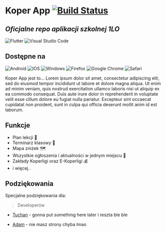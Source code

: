 # Koper App [![Build Status](https://travis-ci.org/joemccann/dillinger.svg?branch=master)](https://travis-ci.org/joemccann/dillinger)
## _Oficjalne repo aplikacji szkolnej 1LO_

![Flutter](https://img.shields.io/badge/Flutter-%2302569B.svg?style=for-the-badge&logo=Flutter&logoColor=white) ![Visual Studio Code](https://img.shields.io/badge/Visual%20Studio%20Code-0078d7.svg?style=for-the-badge&logo=visual-studio-code&logoColor=white)

## Dostępne na 
![Android](https://img.shields.io/badge/Android-3DDC84?style=for-the-badge&logo=android&logoColor=white) ![IOS](https://img.shields.io/badge/iOS-000000?style=for-the-badge&logo=ios&logoColor=white) ![Windows](https://img.shields.io/badge/Windows-0078D6?style=for-the-badge&logo=windows&logoColor=white) ![Firefox](https://img.shields.io/badge/Firefox-FF7139?style=for-the-badge&logo=Firefox-Browser&logoColor=white) ![Google Chrome](https://img.shields.io/badge/Google%20Chrome-4285F4?style=for-the-badge&logo=GoogleChrome&logoColor=white) ![Safari](https://img.shields.io/badge/Safari-000000?style=for-the-badge&logo=Safari&logoColor=white)


Koper App jest to... Lorem ipsum dolor sit amet, consectetur adipiscing elit, sed do eiusmod tempor incididunt ut labore et dolore magna aliqua. Ut enim ad minim veniam, quis nostrud exercitation ullamco laboris nisi ut aliquip ex ea commodo consequat. Duis aute irure dolor in reprehenderit in voluptate velit esse cillum dolore eu fugiat nulla pariatur. Excepteur sint occaecat cupidatat non proident, sunt in culpa qui officia deserunt mollit anim id est laborum.


## Funkcje

- Plan lekcji 📅
- Terminarz klasowy 📔
- Mapa zniżek 🗺️
- Wszystkie ogłoszenia i aktualności w jednym miejscu 📢
- Zakłady Koperligi oraz E-Koperligi 💰 
- i więcej..

## Podziękowania

Specjalne podziękowania dla:

>Developerów
- [Tuchan] - gonna put something here later i reszta ble ble
- [Adam] - nie masz strony chyba lmao

   [Tuchan]: <http://tuchan.fun>
   [Adam]: <https://github.com/AdamD-967>
